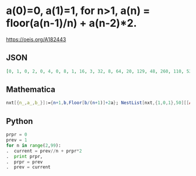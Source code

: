 # a\(0\)\=0, a\(1\)\=1, for n\>1, a\(n\) \= floor\(a\(n\-1\)/n\) \+ a\(n\-2\)\*2\.
https://oeis.org/A182443
## JSON
```JSON
[0, 1, 0, 2, 0, 4, 0, 8, 1, 16, 3, 32, 8, 64, 20, 129, 48, 260, 110, 525, 246, 1061, 540, 2145, 1169, 4336, 2504, 8764, 5321, 17711, 11232, 35784, 23582, 72282, 49289, 145972, 102632, 294717, 213019, 594896, 440910, 1200545, 910404, 2422262, 1875859]
```
## Mathematica
```Mathematica
nxt[{n_,a_,b_}]:={n+1,b,Floor[b/(n+1)]+2a}; NestList[nxt,{1,0,1},50][[All,2]] (* _Harvey P. Dale_, Sep 01 2022 *)
```
## Python
```Python
prpr = 0
prev = 1
for n in range(2,99):
.  current = prev//n + prpr*2
.  print prpr,
.  prpr = prev
.  prev = current
```

